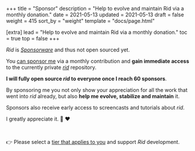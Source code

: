 +++
title = "Sponsor"
description = "Help to evolve and maintain Rid via a monthly donation."
date = 2021-05-13
updated = 2021-05-13
draft = false
weight = 415
sort_by = "weight"
template = "docs/page.html"

[extra]
lead = "Help to evolve and maintain Rid via a monthly donation."
toc = true
top = false
+++

_Rid_ is _[Sponsorware](https://calebporzio.com/sponsorware)_ and thus not open sourced yet. 

You [can sponsor me](https://github.com/sponsors/thlorenz) via a monthly contribution and
**gain immediate access** to the currently private [_rid_](https://github.com/thlorenz/rid)
repository.

**I will fully open source _rid_ to everyone once I reach 60 sponsors**.

By sponsoring me you not only show your appreciation for all the work that went into _rid_
already, but also **help me evolve, stabilize and maintain** it.

Sponsors also receive early access to screencasts and tutorials about _rid_.

I greatly appreciate it. 🙏 ❤️

<br>

👉 Please select a [tier that applies to you](https://github.com/sponsors/thlorenz) and support
_Rid_ development.
